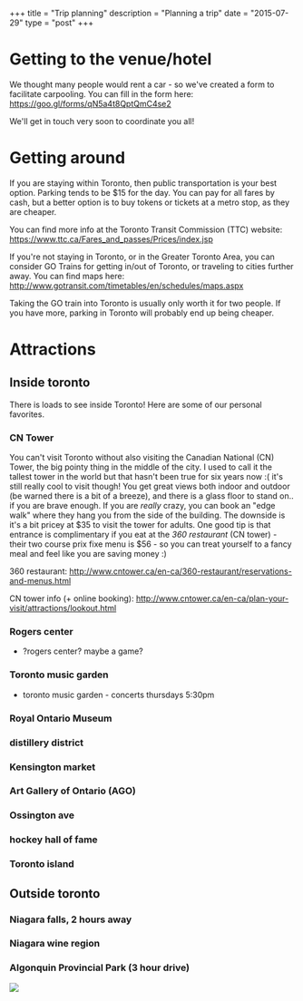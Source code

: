 +++
title = "Trip planning"
description = "Planning a trip"
date = "2015-07-29"
type = "post"
+++

# Getting to the venue/hotel

We thought many people would rent a car - so we've created a form to facilitate carpooling. You can fill in the form here:
https://goo.gl/forms/qN5a4t8QptQmC4se2

We'll get in touch very soon to coordinate you all!

# Getting around

If you are staying within Toronto, then public transportation is your best option.
Parking tends to be $15 for the day. You can pay for all fares by cash, but a better option is to buy tokens or tickets at a metro stop, as they are cheaper.

You can find more info at the Toronto Transit Commission (TTC) website:
https://www.ttc.ca/Fares_and_passes/Prices/index.jsp

If you're not staying in Toronto, or in the Greater Toronto Area, you can consider GO Trains for getting in/out of Toronto, or traveling to cities further away.
You can find maps here: http://www.gotransit.com/timetables/en/schedules/maps.aspx

Taking the GO train into Toronto is usually only worth it for two people. If you have more, parking in Toronto will probably end up being cheaper.

# Attractions

## Inside toronto

There is loads to see inside Toronto! Here are some of our personal favorites.

### CN Tower

You can't visit Toronto without also visiting the Canadian National (CN) Tower, the big pointy thing in the middle of the city. I used to call it the tallest tower in the world but that hasn't been true for six years now :( it's still really cool to visit though! You get great views both indoor and outdoor (be warned there is a bit of a breeze), and there is a glass floor to stand on.. if you are brave enough. If you are *really* crazy, you can book an "edge walk" where they hang you from the side of the building. The downside is it's a bit pricey at $35 to visit the tower for adults. One good tip is that entrance is complimentary if you eat at the *360 restaurant* (CN tower) - their two course prix fixe menu is $56 - so you can treat yourself to a fancy meal and feel like you are saving money :)

360 restaurant: http://www.cntower.ca/en-ca/360-restaurant/reservations-and-menus.html

CN tower info (+ online booking): http://www.cntower.ca/en-ca/plan-your-visit/attractions/lookout.html

### Rogers center

- ?rogers center? maybe a game?

### Toronto music garden


- toronto music garden - concerts thursdays 5:30pm

### Royal Ontario Museum


### distillery district


### Kensington market


### Art Gallery of Ontario (AGO)

### Ossington ave

### hockey hall of fame

### Toronto island


## Outside toronto

### Niagara falls, 2 hours away

### Niagara wine region

### Algonquin Provincial Park (3 hour drive)

<img src="/img/penny-alistair-ball.jpg" class="fill-container-width"></img>
